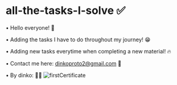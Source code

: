 # all-the-tasks-I-solve ✅

• Hello everyone! 👋

• Adding the tasks I have to do throughout my journey! 😁

• Adding new tasks everytime when completing a new material! 🔥

• Contact me here: dinkoproto2@gmail.com 📧

• By dinko: 🤜🤛
![firstCertificate](https://user-images.githubusercontent.com/51996162/188703613-0474ef28-946c-4f88-a346-c48678277740.jpg)

